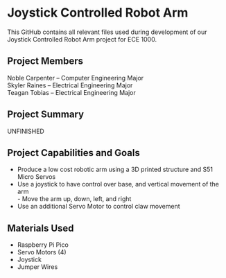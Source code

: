 # Joystick Controlled Robot Arm
This GitHub contains all relevant files used during development of our Joystick Controlled Robot Arm project for ECE 1000.
## Project Members
Noble Carpenter – Computer Engineering Major  
Skyler Raines – Electrical Engineering Major  
Teagan Tobias – Electrical Engineering Major
## Project Summary
UNFINISHED
## Project Capabilities and Goals
- Produce a low cost robotic arm using a 3D printed structure and S51 Micro Servos
- Use a joystick to have control over base, and vertical movement of the arm  
      - Move the arm up, down, left, and right
- Use an additional Servo Motor to control claw movement
## Materials Used
- Raspberry Pi Pico
- Servo Motors (4)
- Joystick
- Jumper Wires
